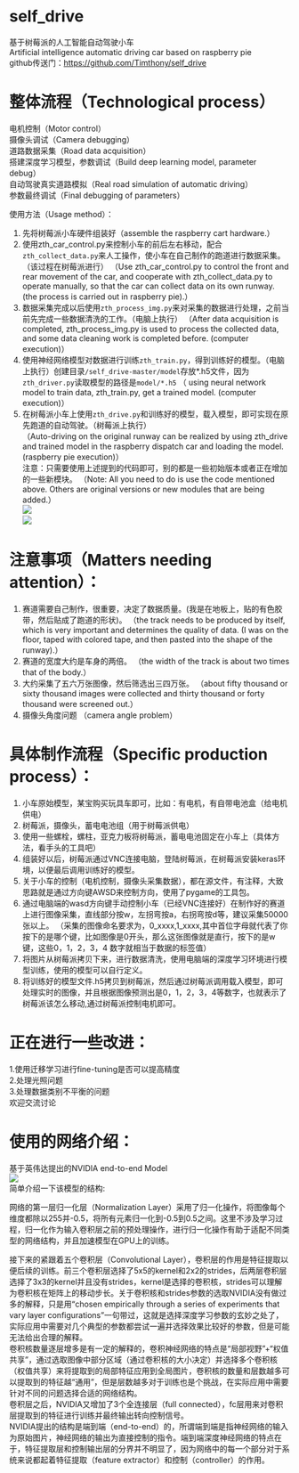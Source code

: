 # self_drive
基于树莓派的人工智能自动驾驶小车    
Artificial intelligence automatic driving car based on raspberry pie    
github传送门：https://github.com/Timthony/self_drive
# 整体流程（Technological process）    
电机控制（Motor control）    
摄像头调试（Camera debugging）    
道路数据采集（Road data acquisition）    
搭建深度学习模型，参数调试（Build deep learning model, parameter debug）    
自动驾驶真实道路模拟（Real road simulation of automatic driving）    
参数最终调试（Final debugging of parameters）    

使用方法（Usage method）：    
1. 先将树莓派小车硬件组装好（assemble the raspberry cart hardware.）    
2. 使用zth_car_control.py来控制小车的前后左右移动，配合`zth_collect_data.py`来人工操作，使小车在自己制作的跑道进行数据采集。（该过程在树莓派进行）
（Use zth_car_control.py to control the front and rear movement of the car, and cooperate with zth_collect_data.py to operate manually, so that the car can collect data on its own runway. (the process is carried out in raspberry pie).）    
3. 数据采集完成以后使用`zth_process_img.py`来对采集的数据进行处理，之前当前先完成一些数据清洗的工作。（电脑上执行）
（After data acquisition is completed, zth_process_img.py is used to process the collected data, and some data cleaning work is completed before. (computer execution)）    
4. 使用神经网络模型对数据进行训练`zth_train.py`，得到训练好的模型。（电脑上执行）创建目录`/self_drive-master/model`存放*.h5文件，因为`zth_driver.py`读取模型的路径是`model/*.h5`
（ using neural network model to train data, zth_train.py, get a trained model. (computer execution)）    
5. 在树莓派小车上使用`zth_drive.py`和训练好的模型，载入模型，即可实现在原先跑道的自动驾驶。（树莓派上执行）    
（Auto-driving on the original runway can be realized by using zth_drive and trained model in the raspberry dispatch car and loading the model. (raspberry pie execution)）    
注意：只需要使用上述提到的代码即可，别的都是一些初始版本或者正在增加的一些新模块。 
（Note: All you need to do is use the code mentioned above. Others are original versions or new modules that are being added.）    
![](https://ws3.sinaimg.cn/large/006tNbRwly1fw2xwxarf2j30u0140tbg.jpg)    
![](https://ws4.sinaimg.cn/large/006tNbRwly1fx7tmmq5jjj30u00hgq6z.jpg)    

# 注意事项（Matters needing attention）：    
1. 赛道需要自己制作，很重要，决定了数据质量。(我是在地板上，贴的有色胶带，然后贴成了跑道的形状)。
（the track needs to be produced by itself, which is very important and determines the quality of data. (I was on the floor, taped with colored tape, and then pasted into the shape of the runway).）    
2. 赛道的宽度大约是车身的两倍。
（the width of the track is about two times that of the body.）    
3. 大约采集了五六万张图像，然后筛选出三四万张。
（about fifty thousand or sixty thousand images were collected and thirty thousand or forty thousand were screened out.）    
4. 摄像头角度问题
（camera angle problem）    
# 具体制作流程（Specific production process）： 
1. 小车原始模型，某宝购买玩具车即可，比如：有电机，有自带电池盒（给电机供电）
2. 树莓派，摄像头，蓄电电池组（用于树莓派供电）
3. 使用一些螺栓，螺柱，亚克力板将树莓派，蓄电电池固定在小车上（具体方法，看手头的工具吧）
4. 组装好以后，树莓派通过VNC连接电脑，登陆树莓派，在树莓派安装keras环境，以便最后调用训练好的模型。
5. 关于小车的控制（电机控制，摄像头采集数据），都在源文件，有注释，大致思路就是通过方向键AWSD来控制方向，使用了pygame的工具包。
6. 通过电脑端的wasd方向键手动控制小车（已经VNC连接好）在制作好的赛道上进行图像采集，直线部分按w，左拐弯按a，右拐弯按d等，建议采集50000张以上。
（采集的图像命名要求为，0_xxxx,1_xxxx,其中首位字母就代表了你按下的是哪个键，比如图像是0开头，那么这张图像就是直行，按下的是w键，这些0，1，2，3，4 数字就相当于数据的标签值）
7. 将图片从树莓派拷贝下来，进行数据清洗，使用电脑端的深度学习环境进行模型训练，使用的模型可以自行定义。
8. 将训练好的模型文件.h5拷贝到树莓派，然后通过树莓派调用载入模型，即可处理实时的图像，并且根据图像预测出是0，1，2，3，4等数字，也就表示了树莓派该怎么移动,通过树莓派控制电机即可。


# 正在进行一些改进：    
1.使用迁移学习进行fine-tuning是否可以提高精度    
2.处理光照问题    
3.处理数据类别不平衡的问题    
欢迎交流讨论    


# 使用的网络介绍：    
基于英伟达提出的NVIDIA end-to-end Model    
![](https://ws2.sinaimg.cn/large/006tNc79ly1fyyxtou4l7j30iu0pjwin.jpg)    
简单介绍一下该模型的结构:    

网络的第一层归一化层（Normalization Layer）采用了归一化操作，将图像每个维度都除以255并-0.5，将所有元素归一化到-0.5到0.5之间。这里不涉及学习过程，归一化作为输入卷积层之前的预处理操作，进行归一化操作有助于适配不同类型的网络结构，并且加速模型在GPU上的训练。    

接下来的紧跟着五个卷积层（Convolutional Layer），卷积层的作用是特征提取以便后续的训练。前三个卷积层选择了5x5的kernel和2x2的strides，后两层卷积层选择了3x3的kernel并且没有strides，kernel是选择的卷积核，strides可以理解为卷积核在矩阵上的移动步长。关于卷积核和strides参数的选取NVIDIA没有做过多的解释，只是用“chosen empirically through a series of experiments that vary layer configurations”一句带过，这就是选择深度学习参数的玄妙之处了，实际应用中需要对几个典型的参数都尝试一遍并选择效果比较好的参数，但是可能无法给出合理的解释。     
卷积核数量逐层增多是有一定的解释的，卷积神经网络的特点是“局部视野”+“权值共享”，通过选取图像中部分区域（通过卷积核的大小决定）并选择多个卷积核（权值共享）来将提取到的局部特征应用到全局图片，卷积核的数量和层数越多可以提取到的特征越“通用”，但是层数越多对于训练也是个挑战，在实际应用中需要针对不同的问题选择合适的网络结构。    
卷积层之后，NVIDIA又增加了3个全连接层（full connected），fc层用来对卷积层提取到的特征进行训练并最终输出转向控制信号。    
NVIDIA提出的结构是端到端（end-to-end）的，所谓端到端是指神经网络的输入为原始图片，神经网络的输出为直接控制的指令。端到端深度神经网络的特点在于，特征提取层和控制输出层的分界并不明显了，因为网络中的每一个部分对于系统来说都起着特征提取（feature extractor）和控制（controller）的作用。    

